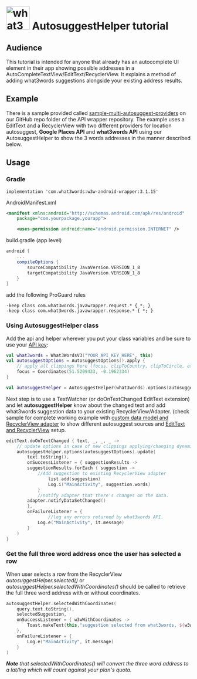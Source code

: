 
# <img src="https://what3words.com/assets/images/w3w_square_red.png" width="64" height="64" alt="what3words">&nbsp;AutosuggestHelper tutorial

## Audience

This tutorial is intended for anyone that already has an autocomplete UI element in their app showing possible addresses in a AutoCompleteTextView/EditText/RecyclerView. It explains a method of adding what3words suggestions alongside your existing address results.

## Example

There is a sample provided called [sample-multi-autosuggest-providers](https://github.com/what3words/w3w-android-wrapper/tree/master/sample-multi-autosuggest-providers) on our GitHub repo folder of the API wrapper repository. 
The example uses a EditText and a RecyclerView with two different providers for location autosuggest, **Google Places API** and **what3words API** using our AutosuggestHelper to show the 3 words addresses in the manner described below.  

## Usage

### Gradle

```
implementation 'com.what3words:w3w-android-wrapper:3.1.15'
```

AndroidManifest.xml
```xml
<manifest xmlns:android="http://schemas.android.com/apk/res/android"
    package="com.yourpackage.yourapp">

    <uses-permission android:name="android.permission.INTERNET" />
```

build.gradle (app level)
```gradle
android {
    ...
    compileOptions {
        sourceCompatibility JavaVersion.VERSION_1_8
        targetCompatibility JavaVersion.VERSION_1_8
    }
}
```

add the following ProGuard rules
```
-keep class com.what3words.javawrapper.request.* { *; }
-keep class com.what3words.javawrapper.response.* { *; }
```

### Using AutosuggestHelper class

Add the api and helper wherever you put your class variables and be sure to use your [API key](https://what3words.com/select-plan):
```Kotlin
val what3words = What3WordsV3("YOUR_API_KEY_HERE", this)
val autosuggestOptions = AutosuggestOptions().apply {
    // apply all clippings here (focus, clipToCountry, clipToCircle, etc.)
    focus = Coordinates(51.5209433, -0.1962334)
}

val autosuggestHelper = AutosuggestHelper(what3words).options(autosuggestOptions)
```
Next step is to use a TextWatcher (or doOnTextChanged EditText extension) and let **autosuggestHelper** know about the changed text and add what3words suggestion data to your existing RecyclerView/Adapter. (check sample for complete working example with [custom data model and RecyclerView adapter](https://github.com/what3words/w3w-android-wrapper/blob/master/sample-multi-autosuggest-providers/src/main/java/com/what3words/sample_multi_autosuggest_providers/SuggestionsAdapter.kt) to show different autosuggest sources and [EditText and RecyclerView](https://github.com/what3words/w3w-android-wrapper/blob/master/sample-multi-autosuggest-providers/src/main/java/com/what3words/sample_multi_autosuggest_providers/MainActivity.kt) setup.

```Kotlin
editText.doOnTextChanged { text, _, _, _ -> 
	// update options in case of new clippings applying/changing dynamically i.e: Location.  
	autosuggestHelper.options(autosuggestOptions).update(  
	    text.toString(),  
	    onSuccessListener = { suggestionResults ->  
		suggestionResults.forEach { suggestion ->  
		    //Add suggestion to existing RecyclerView adapter
	            list.add(suggestion)
	            Log.i("MainActivity", suggestion.words)  
	        } 
	        //notify adapter that there's changes on the data. 
		adapter.notifyDataSetChanged()  
	    },  
	    onFailureListener = {  
                //log any errors returned by what3words API.
	        Log.e("MainActivity", it.message)  
	    }  
	)
}
```

### Get the full three word address once the user has selected a row

When user selects a row from the RecyclerView *autosuggestHelper.selected()* or *autosuggestHelper.selectedWithCoordinates()* should be called to retrieve the full three word address with or without coordinates. 

```Kotlin
autosuggestHelper.selectedWithCoordinates(  
    query.text.toString(),  
    selectedSuggestion,  
    onSuccessListener = { w3wWithCoordinates ->
        Toast.makeText(this,"suggestion selected from what3words, ${w3wWithCoordinates.words}, ${w3wWithCoordinates.coordinates.lat} ${w3wWithCoordinates.coordinates.lng}", Toast.LENGTH_LONG).show()  
    },  
    onFailureListener = {  
	    Log.e("MainActivity", it.message)  
    }  
)
```

***Note*** *that selectedWithCoordinates() will convert the three word address to a lat/lng which will count against your plan's quota.*
